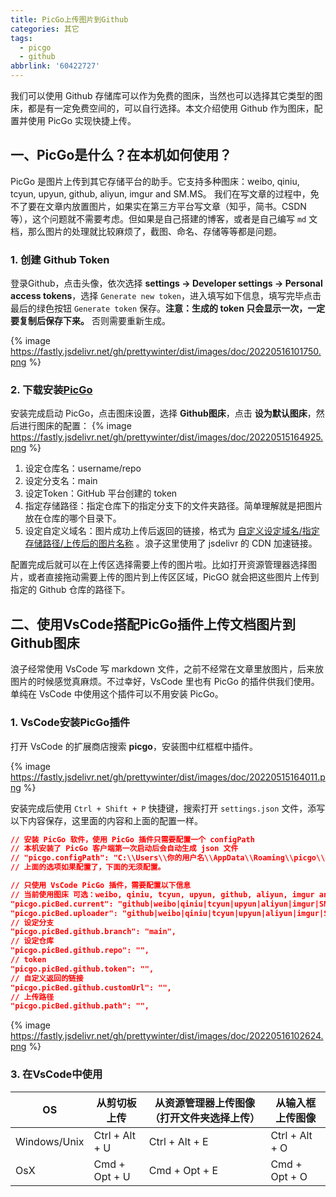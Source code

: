 ```yaml
---
title: PicGo上传图片到Github
categories: 其它
tags:
  - picgo
  - github
abbrlink: '60422727'
---
```


我们可以使用 Github 存储库可以作为免费的图床，当然也可以选择其它类型的图床，都是有一定免费空间的，可以自行选择。本文介绍使用 Github 作为图床，配置并使用 PicGo 实现快捷上传。

<!-- more -->

## 一、PicGo是什么？在本机如何使用？

PicGo 是图片上传到其它存储平台的助手。它支持多种图床：weibo, qiniu, tcyun, upyun, github, aliyun, imgur and SM.MS。
我们在写文章的过程中，免不了要在文章内放置图片，如果实在第三方平台写文章（知乎，简书。CSDN等），这个问题就不需要考虑。但如果是自己搭建的博客，或者是自己编写 `md` 文档，那么图片的处理就比较麻烦了，截图、命名、存储等等都是问题。

### 1. 创建 Github Token

登录Github，点击头像，依次选择 **settings -> Developer settings -> Personal access tokens**，选择 `Generate new token`，进入填写如下信息，填写完毕点击最后的绿色按钮 `Generate token` 保存。**注意：生成的 token 只会显示一次，一定要复制后保存下来。** 否则需要重新生成。

{% image https://fastly.jsdelivr.net/gh/prettywinter/dist/images/doc/20220516101750.png %}

### 2. 下载安装[PicGo](https://github.com/Molunerfinn/PicGo/releases)

安装完成启动 PicGo，点击图床设置，选择 **Github图床**，点击 **设为默认图床**，然后进行图床的配置：
{% image https://fastly.jsdelivr.net/gh/prettywinter/dist/images/doc/20220515164925.png %}

1. 设定仓库名：username/repo
2. 设定分支名：main
3. 设定Token：GitHub 平台创建的 token
4. 指定存储路径：指定仓库下的指定分支下的文件夹路径。简单理解就是把图片放在仓库的哪个目录下。
5. 设定自定义域名：图片成功上传后返回的链接，格式为 [自定义设定域名/指定存储路径/上传后的图片名称](https://fastly.jsdelivr.net/gh/prettywinter/dist/images/doc/20220515164925.png) 。浪子这里使用了 jsdelivr 的 CDN 加速链接。

配置完成后就可以在上传区选择需要上传的图片啦。比如打开资源管理器选择图片，或者直接拖动需要上传的图片到上传区区域，PicGO 就会把这些图片上传到指定的 Github 仓库的路径下。

## 二、使用VsCode搭配PicGo插件上传文档图片到Github图床

浪子经常使用 VsCode 写 markdown 文件，之前不经常在文章里放图片，后来放图片的时候感觉真麻烦。不过幸好，VsCode 里也有 PicGo 的插件供我们使用。单纯在 VsCode 中使用这个插件可以不用安装 PicGo。

### 1. VsCode安装PicGo插件

打开 VsCode 的扩展商店搜索 **picgo**，安装图中红框框中插件。

{% image https://fastly.jsdelivr.net/gh/prettywinter/dist/images/doc/20220515164011.png %}

安装完成后使用 `Ctrl + Shift + P` 快捷键，搜索打开 `settings.json` 文件，添写以下内容保存，这里面的内容和上面的配置一样。

```json settings.json
// 安装 PicGo 软件，使用 PicGo 插件只需要配置一个 configPath
// 本机安装了 PicGo 客户端第一次启动后会自动生成 json 文件
// "picgo.configPath": "C:\\Users\\你的用户名\\AppData\\Roaming\\picgo\\data.json",
// 上面的选项如果配置了，下面的无须配置。

// 只使用 VsCode PicGo 插件，需要配置以下信息
// 当前使用图床 可选：weibo, qiniu, tcyun, upyun, github, aliyun, imgur and SM.MS
"picgo.picBed.current": "github|weibo|qiniu|tcyun|upyun|aliyun|imgur|SM.MS",
"picgo.picBed.uploader": "github|weibo|qiniu|tcyun|upyun|aliyun|imgur|SM.MS",
// 设定分支
"picgo.picBed.github.branch": "main",
// 设定仓库
"picgo.picBed.github.repo": "",
// token
"picgo.picBed.github.token": "",
// 自定义返回的链接
"picgo.picBed.github.customUrl": "",
// 上传路径
"picgo.picBed.github.path": "", 
```

{% image https://fastly.jsdelivr.net/gh/prettywinter/dist/images/doc/20220516102624.png %}

### 3. 在VsCode中使用

| OS           | 从剪切板上传   | 从资源管理器上传图像（打开文件夹选择上传） | 从输入框上传图像 |
| ------------ | -------------- | ------------------------------------------ | ---------------- |
| Windows/Unix | Ctrl + Alt + U | Ctrl + Alt + E                             | Ctrl + Alt + O   |
| OsX          | Cmd + Opt + U  | Cmd + Opt + E                              | Cmd + Opt + O    |
